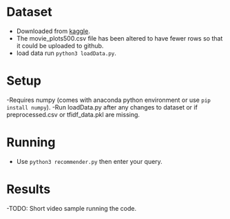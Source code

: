 # Dataset
- Downloaded from [kaggle](https://www.kaggle.com/datasets/kartikeychauhan/movie-plots).
- The movie_plots500.csv file has been altered to have fewer rows so that it could be uploaded to github.
- load data run `python3 loadData.py`.


# Setup
-Requires numpy (comes with anaconda python environment or use `pip install numpy`).
-Run loadData.py after any changes to dataset or if preprocessed.csv or tfidf_data.pkl are missing.


# Running
- Use `python3 recommender.py` then enter your query. 


# Results
-TODO: Short video sample running the code.
